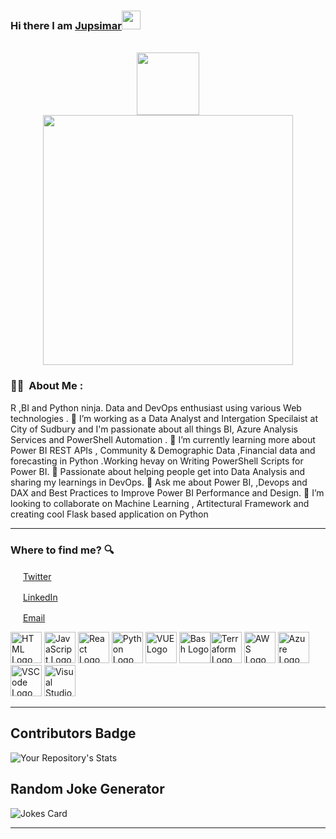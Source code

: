 ### Hi there I am [Jupsimar](https://www.linkedin.com/in/jupsimarsingh/)<img src="https://raw.githubusercontent.com/MartinHeinz/MartinHeinz/master/wave.gif" width="30px">
<br/>

<div id="header" align="center">
  <img src="https://media.giphy.com/media/M9gbBd9nbDrOTu1Mqx/giphy.gif" width="100"/>
</div>


<div id="header" align="center">
  <img src="https://static.wixstatic.com/media/1a1140_6078a0cb8c534e11960700ae86aa872b~mv2.gif" width="400"/>
</div>

### :man_technologist: &nbsp;About Me :

R ,BI and Python ninja. Data and DevOps enthusiast using various Web technologies . 
🔭 I’m working as a Data Analyst and Intergation Specilaist at City of Sudbury and I'm passionate about all things BI, Azure Analysis Services and PowerShell Automation .
🌱 I’m currently learning more about Power BI REST APIs , Community & Demographic Data ,Financial data and forecasting in Python .Working hevay on Writing PowerShell Scripts for Power BI.
💞️ Passionate about helping people get into Data Analysis and sharing my learnings in DevOps. 
💬 Ask me about Power BI, ,Devops and DAX and Best Practices to Improve Power BI Performance and Design.
🌱 I’m looking to collaborate on Machine Learning , Artitectural Framework and creating cool Flask based application on Python

---

### Where to find me? :mag:

<a href="https://twitter.com/JupsimarS"><img src="https://encrypted-tbn0.gstatic.com/images?q=tbn:ANd9GcQuYhZbWzJ6vO06wv6uQgJjiTfD5_wevAfRnOLKFhgS&s" width="16"/></a> [Twitter](https://twitter.com/JupsimarS)


<a href="https://www.linkedin.com/in/jupsimarsingh"><img src="https://cdn-icons-png.flaticon.com/512/174/174857.png" width="16"/></a> [LinkedIn](https://www.linkedin.com/in/jupsimarsingh/)

<a href="mailto:jupsimar.singh@gmail.com"><img src="https://play-lh.googleusercontent.com/KSuaRLiI_FlDP8cM4MzJ23ml3og5Hxb9AapaGTMZ2GgR103mvJ3AAnoOFz1yheeQBBI" width="16"/></a> [Email](mailto:jupsimar.singh@gmail.com)


<!--
jupsimar/jupsimar is a ✨ special ✨ repository because its `README.md` (this file) appears on your GitHub profile.
You can click the Preview link to take a look at your changes.

-->



<p>
<img src="https://www.svgrepo.com/show/303205/html-5-logo.svg" alt="HTML Logo" width="50" height="50"/> <img src="https://cdn.worldvectorlogo.com/logos/logo-javascript.svg" alt="JavaScript Logo" width="50" height="50"/> <img src="https://cdn.worldvectorlogo.com/logos/react-2.svg" alt="React Logo" width="50" height="50"/> <img src="https://cdn.worldvectorlogo.com/logos/python-5.svg" alt="Python Logo" width="50" height="50"/> <img src="https://cdn.worldvectorlogo.com/logos/vue-9.svg" alt="VUE Logo" width="50" height="50"/> <img src="https://cdn.worldvectorlogo.com/logos/bash-1.svg" alt="Bash Logo" width="50" height="50"/><img src="https://cdn.worldvectorlogo.com/logos/terraform-enterprise.svg" alt="Terraform Logo" width="50" height="50"/> <img src="https://cdn.worldvectorlogo.com/logos/aws-2.svg" alt="AWS Logo" width="50" height="50"/> <img src="https://cdn.worldvectorlogo.com/logos/azure-1.svg" alt="Azure Logo" width="50" height="50"/> <img src="https://cdn.worldvectorlogo.com/logos/visual-studio-code-1.svg" alt="VSCode Logo" width="50" height="50"/> <img src="https://cdn.worldvectorlogo.com/logos/visual-studio-2013.svg" alt="Visual Studio Logo" width="50" height="50"/>
</p>

---

## Contributors Badge
![Your Repository's Stats](https://contrib.rocks/image?repo=Tanu-N-Prabhu/Python)

## Random Joke Generator
![Jokes Card](https://readme-jokes.vercel.app/api)
<!--
### My Github Stats 📊

[![](https://raw.githubusercontent.com/jupsimar/jupsimar/master/profile-summary-card-output/github_dark/0-profile-details.svg)](https://github.com/vn7n24fzkq/github-profile-summary-cards)

[![](https://raw.githubusercontent.com/rishabkumar7/rishabkumar7/master/profile-summary-card-output/github_dark/1-repos-per-language.svg)](https://github.com/vn7n24fzkq/github-profile-summary-cards) [![](https://raw.githubusercontent.com/rishabkumar7/rishabkumar7/master/profile-summary-card-output/github_dark/2-most-commit-language.svg)](https://github.com/vn7n24fzkq/github-profile-summary-cards)
[![](https://raw.githubusercontent.com/rishabkumar7/rishabkumar7/master/profile-summary-card-output/github_dark/3-stats.svg)](https://github.com/vn7n24fzkq/github-profile-summary-cards) [![](https://raw.githubusercontent.com/rishabkumar7/rishabkumar7/master/profile-summary-card-output/github_dark/4-productive-time.svg)](https://github.com/vn7n24fzkq/github-profile-summary-cards)
<!--
For future use
<a href="https://www.instagram.com/hemant.gz/">
  <img align="left" alt="Instagram" width="22px" src="https://cdn.jsdelivr.net/npm/simple-icons@v3/icons/instagram.svg" />
</a>
<a href="https://leetcode.com//">
  <img align="left" alt="Leetcode" width="22px" src="https://cdn.jsdelivr.net/npm/simple-icons@v3/icons/leetcode.svg" />
</a>
-->

---

